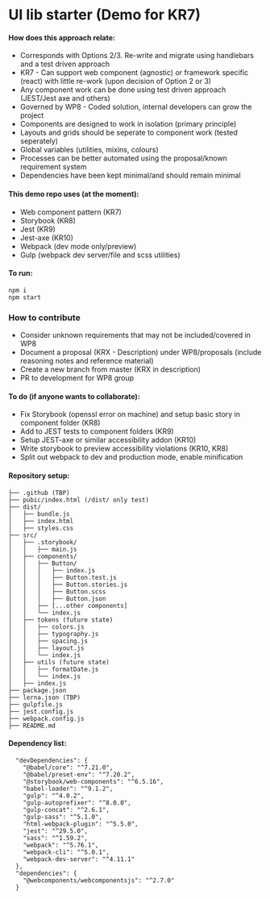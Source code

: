 # UI lib starter (Demo for KR7)

#### How does this approach relate:
- Corresponds with Options 2/3. Re-write and migrate using handlebars and a test driven approach
- KR7 - Can support web component (agnostic) or framework specific (react) with little re-work (upon decision of Option 2 or 3)
- Any component work can be done using test driven approach (JEST/Jest axe and others)
- Governed by WP8 - Coded solution, internal developers can grow the project
- Components are designed to work in isolation (primary principle) 
- Layouts and grids should be seperate to component work (tested seperately)
- Global variables (utilities, mixins, colours)
- Processes can be better automated using the proposal/known requirement system
- Dependencies have been kept minimal/and should remain minimal

#### This demo repo uses (at the moment):
- Web component pattern (KR7)
- Storybook (KR8) 
- Jest (KR9)
- Jest-axe (KR10)
- Webpack (dev mode only/preview)
- Gulp (webpack dev server/file and scss utilities)

#### To run:
```
npm i
npm start
```

### How to contribute
- Consider unknown requirements that may not be included/covered in WP8
- Document a proposal (KRX - Description) under WP8/proposals (include reasoning notes and reference material)
- Create a new branch from master (KRX in description)
- PR to development for WP8 group

#### To do (if anyone wants to collaborate):
- Fix Storybook (openssl error on machine) and setup basic story in component folder (KR8) 
- Add to JEST tests to component folders (KR9)
- Setup JEST-axe or similar accessibility addon (KR10)
- Write storybook to preview accessibility violations (KR10, KR8)
- Split out webpack to dev and production mode, enable minification 


#### Repository setup:

```
├── .github (TBP)
├── pubic/index.html (/dist/ only test)
├── dist/
│   ├── bundle.js
│   ├── index.html
│   ├── styles.css
├── src/
│   ├── .storybook/
│   │   ├── main.js
│   ├── components/
│   │   ├── Button/
│   │   │   ├── index.js
│   │   │   ├── Button.test.js
│   │   │   ├── Button.stories.js
│   │   │   ├── Button.scss
│   │   │   ├── Button.json
│   │   ├── [...other components]
│   │   └── index.js
│   ├── tokens (future state)
│   │   ├── colors.js
│   │   ├── typography.js
│   │   ├── spacing.js
│   │   ├── layout.js
│   │   └── index.js
│   ├── utils (future state)
│   │   ├── formatDate.js
│   │   └── index.js
│   ├── index.js
├── package.json
├── lerna.json (TBP)
├── gulpfile.js
├── jest.config.js
├── webpack.config.js
├── README.md
```

#### Dependency list:
```
  "devDependencies": {
    "@babel/core": "^7.21.0",
    "@babel/preset-env": "^7.20.2",
    "@storybook/web-components": "^6.5.16",
    "babel-loader": "^9.1.2",
    "gulp": "^4.0.2",
    "gulp-autoprefixer": "^8.0.0",
    "gulp-concat": "^2.6.1",
    "gulp-sass": "^5.1.0",
    "html-webpack-plugin": "^5.5.0",
    "jest": "^29.5.0",
    "sass": "^1.59.2",
    "webpack": "^5.76.1",
    "webpack-cli": "^5.0.1",
    "webpack-dev-server": "^4.11.1"
  },
  "dependencies": {
    "@webcomponents/webcomponentsjs": "^2.7.0"
  }
```
